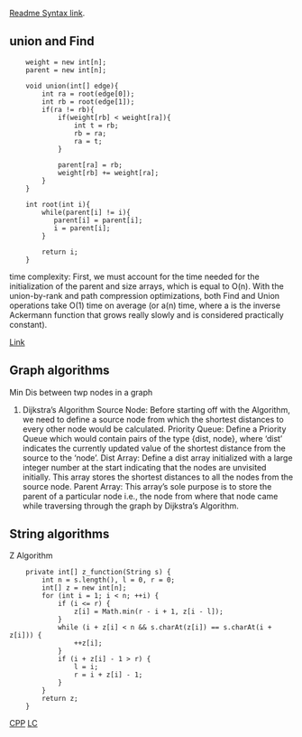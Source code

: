 

[Readme Syntax link](https://docs.github.com/en/get-started/writing-on-github/getting-started-with-writing-and-formatting-on-github/basic-writing-and-formatting-syntax).

## union and Find

```
    weight = new int[n];
    parent = new int[n];
        
    void union(int[] edge){
        int ra = root(edge[0]);
        int rb = root(edge[1]);
        if(ra != rb){
            if(weight[rb] < weight[ra]){
                int t = rb;
                rb = ra;
                ra = t;
            }

            parent[ra] = rb;
            weight[rb] += weight[ra];
        }
    }

    int root(int i){
        while(parent[i] != i){
           parent[i] = parent[i];
           i = parent[i];
        }

        return i;
    }
```

time complexity:
First, we must account for the time needed for the initialization of the parent and size arrays, which is equal to O(n).
With the union-by-rank and path compression optimizations, both Find and Union operations take O(1) 
time on average (or a(n) time, where a is the inverse Ackermann function that grows really slowly and is considered practically constant).


[Link](https://www.hackerearth.com/practice/notes/disjoint-set-union-union-find/)


## Graph algorithms

Min Dis between twp nodes in a graph 
1)  Dijkstra’s Algorithm
Source Node: Before starting off with the Algorithm, we need to define a source node from which the shortest distances to every other node would be calculated.
Priority Queue: Define a Priority Queue which would contain pairs of the type {dist, node}, where ‘dist’ indicates the currently updated value of the shortest distance from the source to the ‘node’.
Dist Array: Define a dist array initialized with a large integer number at the start indicating that the nodes are unvisited initially. This array stores the shortest distances to all the nodes from the source node.
Parent Array: This array’s sole purpose is to store the parent of a particular node i.e., the node from where that node came while traversing through the graph by Dijkstra’s Algorithm.


## String algorithms
Z Algorithm

```
    private int[] z_function(String s) {
        int n = s.length(), l = 0, r = 0;
        int[] z = new int[n];
        for (int i = 1; i < n; ++i) {
            if (i <= r) {
                z[i] = Math.min(r - i + 1, z[i - l]);
            }
            while (i + z[i] < n && s.charAt(z[i]) == s.charAt(i + z[i])) {
                ++z[i];
            }
            if (i + z[i] - 1 > r) {
                l = i;
                r = i + z[i] - 1;
            }
        }
        return z;
    }
```
[CPP](https://cp-algorithms.com/string/z-function.html)
[LC](https://leetcode.com/problems/find-the-occurrence-of-first-almost-equal-substring/solutions/5844897/java-c-python-z-function)
